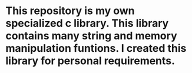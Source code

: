 # This repository is my own specialized c library. This library contains many string and memory manipulation funtions. I created this library for personal requirements.